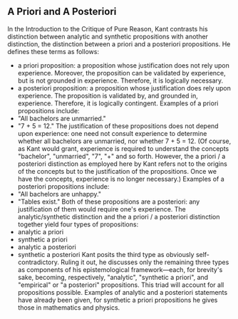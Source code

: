 ## A Priori and A Posteriori
In the Introduction to the Critique of Pure Reason, Kant contrasts his distinction between analytic and synthetic propositions with another distinction, the distinction between a priori and a posteriori propositions. He defines these terms as follows:
- a priori proposition: a proposition whose justification does not rely upon experience. Moreover, the proposition can be validated by experience, but is not grounded in experience. Therefore, it is logically necessary.
- a posteriori proposition: a proposition whose justification does rely upon experience. The proposition is validated by, and grounded in, experience. Therefore, it is logically contingent.
Examples of a priori propositions include:
- "All bachelors are unmarried."
- "7 + 5 = 12."
The justification of these propositions does not depend upon experience: one need not consult experience to determine whether all bachelors are unmarried, nor whether 7 + 5 = 12. (Of course, as Kant would grant, experience is required to understand the concepts "bachelor", "unmarried", "7", "+" and so forth. However, the a priori / a posteriori distinction as employed here by Kant refers not to the origins of the concepts but to the justification of the propositions. Once we have the concepts, experience is no longer necessary.)
Examples of a posteriori propositions include:
- "All bachelors are unhappy."
- "Tables exist."
Both of these propositions are a posteriori: any justification of them would require one's experience.
The analytic/synthetic distinction and the a priori / a posteriori distinction together yield four types of propositions:
- analytic a priori
- synthetic a priori
- analytic a posteriori
- synthetic a posteriori
Kant posits the third type as obviously self-contradictory. Ruling it out, he discusses only the remaining three types as components of his epistemological framework—each, for brevity's sake, becoming, respectively, "analytic", "synthetic a priori", and "empirical" or "a posteriori" propositions. This triad will account for all propositions possible. Examples of analytic and a posteriori statements have already been given, for synthetic a priori propositions he gives those in mathematics and physics.